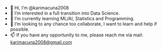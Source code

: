 - 👋 Hi, I’m @karimacuna2008
- 👀 I’m interested in a full transition into Data Science.
- 🌱 I’m currently learning ML/AI, Statistics and Programming.
- 💞️ I’m looking to any chance too collaborate, I want to learn and help if possible.
- 📫 If you have any opportunity to me, please reach me via mail: karimacuna2008@gmail.com

<!---
karimacuna2008/karimacuna2008 is a ✨ special ✨ repository because its `README.md` (this file) appears on your GitHub profile.
You can click the Preview link to take a look at your changes.
--->
